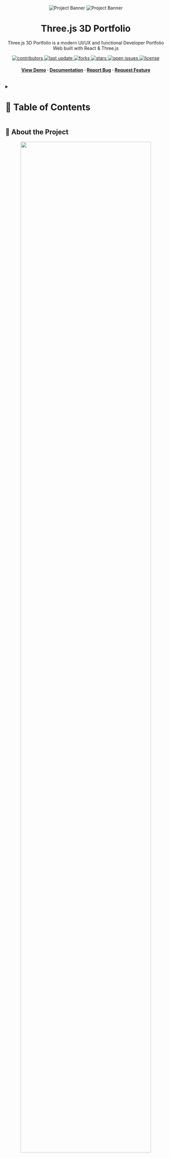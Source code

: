 <a name="readme-top"></a>
<div align="center">

  ![Project Banner](readme_assets/readme_banner.png#gh-dark-mode-only)
  ![Project Banner](readme_assets/readme_banner-light.png#gh-light-mode-only)

  <h1>Three.js 3D Portfolio</h1>
  
  <p>
    Three.js 3D Portfolio is a modern UI/UX and functional Developer Portfolio Web built with React & Three.js
  </p>

<!-- Badges -->
<p>
  <a href="https://github.com/starlabsai/Threejs-3D-Portfolio/graphs/contributors">
    <img src="https://img.shields.io/github/contributors/starlabsai/Threejs-3D-Portfolio" alt="contributors" />
  </a>
  <a href="">
    <img src="https://img.shields.io/github/last-commit/starlabsai/Threejs-3D-Portfolio" alt="last update" />
  </a>
  <a href="https://github.com/starlabsai/Threejs-3D-Portfolio/network/members">
    <img src="https://img.shields.io/github/forks/starlabsai/Threejs-3D-Portfolio" alt="forks" />
  </a>
  <a href="https://github.com/starlabsai/Threejs-3D-Portfolio/stargazers">
    <img src="https://img.shields.io/github/stars/starlabsai/Threejs-3D-Portfolio" alt="stars" />
  </a>
  <a href="https://github.com/starlabsai/Threejs-3D-Portfolio/issues/">
    <img src="https://img.shields.io/github/issues/starlabsai/Threejs-3D-Portfolio" alt="open issues" />
  </a>
  <a href="https://github.com/starlabsai/Threejs-3D-Portfolio/blob/main/LICENSE">
    <img src="https://img.shields.io/github/license/starlabsai/Threejs-3D-Portfolio.svg" alt="license" />
  </a>
</p>

 <h4>
    <a href="https://threejs-3-d-portfolio.vercel.app/">View Demo</a>
  <span> · </span>
    <a href="https://github.com/starlabsai/Threejs-3D-Portfolio">Documentation</a>
  <span> · </span>
    <a href="https://github.com/starlabsai/Threejs-3D-Portfolio/issues/">Report Bug</a>
  <span> · </span>
    <a href="https://github.com/starlabsai/Threejs-3D-Portfolio/issues/">Request Feature</a>
  </h4>
</div>

<br />

<!-- Table of Contents -->
<details>

<summary>

# :notebook_with_decorative_cover: Table of Contents

</summary>

- [About the Project](#star2-about-the-project)
  - [Folder Structure](#bangbang-folder-structure)
  - [Tech Stack](#space_invader-tech-stack)
- [Getting Started](#toolbox-getting-started)
  - [Installation](#gear-installation)
  - [Run Locally](#running-run-locally)
- [Contributing](#wave-contributing)
- [License](#warning-license)
- [Contact](#handshake-contact)
- [Acknowledgements](#gem-acknowledgements)

</details>  

<!-- About the Project -->
## :star2: About the Project

<div align="center">
  <img src="readme_assets/3d-portfolio.png" height="auto" width="90%"/>
</div>

<br />

This repository houses a well-designed and functional Developer Portfolio Website consisting of Navbar, Hero, Overview, Work Experience, Technologies, Projects, Testimonials, and Contact sections built with React & Three.js using TailwindCSS.

<!-- Folder Structure -->
### :bangbang: Folder Structure

Here is the folder structure of 3D-Portfolio.

```bash
Threejs_3D_Portfolio/
|- public/
|- src/
  |-- assets/
  |-- components/
  |-- constants/
  |-- hoc/
  |-- utils/
  |-- App.jsx
  |-- index.css
  |-- main.jsx
  |-- styles.js
|- postcss.config.cjs
|- tailwind.config.cjs
|- vite.config.js


<br />

<!-- TechStack -->
:space_invader: Tech Stack

[![My Skills](https://skillicons.dev/icons?i=js,react,tailwind,threejs)](https://skillicons.dev)

<p align="right">(<a href="#readme-top">back to top</a>)</p>

<!-- Getting Started -->
:toolbox: Getting Started

<!-- Installation -->
:gear: Installation

Step 1

Download or clone this repo by using the link below:

```bash
https://github.com/starlabsai/Threejs-3D-Portfolio.git
